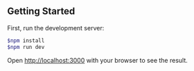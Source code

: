 ## Getting Started

First, run the development server:

```bash
$npm install
$npm run dev
```

Open [http://localhost:3000](http://localhost:3000) with your browser to see the result.
